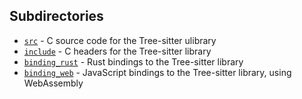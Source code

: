## Subdirectories

* [`src`](./src) - C source code for the Tree-sitter ulibrary
* [`include`](./include) - C headers for the Tree-sitter library
* [`binding_rust`](./binding_rust) - Rust bindings to the Tree-sitter library
* [`binding_web`](./binding_web) - JavaScript bindings to the Tree-sitter library, using WebAssembly
